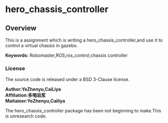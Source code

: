 # hero_chassis_controller

## Overview

This is a assignment which is writing a hero_chassis_controller,and use it to control a virtual chassis in gazebo.

**Keywords:** Robomaster,ROS,ros_control,chassis controller

### License

The source code is released under a BSD 3-Clause license.

**Author:YeZhenyu,CaiLiya \
Affiliation:多喝岩浆 \
Maitainer:YeZhenyu,Cailiya**

The hero_chassis_controller package has been not beginning to make.This is unresearch code.
